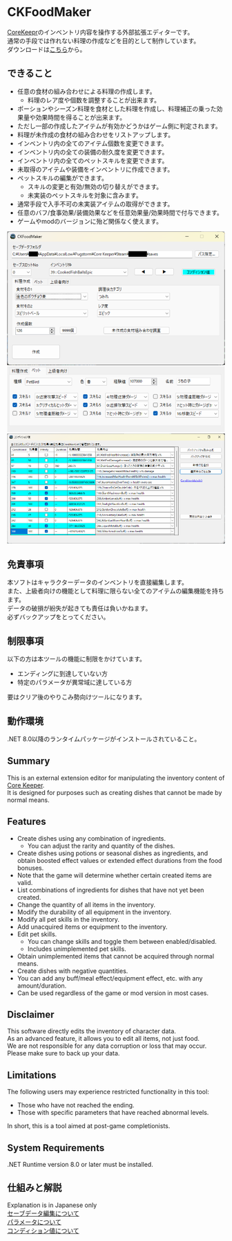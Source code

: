 # CKFoodMaker

[CoreKeepr](https://store.steampowered.com/app/1621690/Core_Keeper/)のインベントリ内容を操作する外部拡張エディターです。  
通常の手段では作れない料理の作成などを目的として制作しています。  
ダウンロードは[こちら](https://github.com/KujoYuki/CoreKeeperFoodEditor/releases/latest/)から。

## できること
- 任意の食材の組み合わせによる料理の作成します。  
  - 料理のレア度や個数を調整することが出来ます。  
- ポーションやシーズン料理を食材とした料理を作成し、料理補正の乗った効果量や効果時間を得ることが出来ます。  
- ただし一部の作成したアイテムが有効かどうかはゲーム側に判定されます。
- 料理が未作成の食材の組み合わせをリストアップします。
- インベントリ内の全てのアイテム個数を変更できます。
- インベントリ内の全ての装備の耐久度を変更できます。
- インベントリ内の全てのペットスキルを変更できます。
- 未取得のアイテムや装備をインベントリに作成できます。
- ペットスキルの編集ができます。
  - スキルの変更と有効/無効の切り替えができます。
  - 未実装のペットスキルを対象に含みます。
- 通常手段で入手不可の未実装アイテムの取得ができます。
- 任意のバフ/食事効果/装備効果などを任意効果量/効果時間で付与できます。
- ゲームやmodのバージョンに殆ど関係なく使えます。


![CKFoodMaker Overview](Document/images/imageSample.png)  
![EditPet OverView](Document/images/imageEditPet.png)
![EditCondition Overview](Document/images/imageCondition.png)

## 免責事項
本ソフトはキャラクターデータのインベントリを直接編集します。  
また、上級者向けの機能として料理に限らない全てのアイテムの編集機能を持ちます。  
データの破損が紛失が起きても責任は負いかねます。    
必ずバックアップをとってください。  

## 制限事項
以下の方は本ツールの機能に制限をかけています。  
- エンディングに到達していない方  
- 特定のパラメータが異常域に達している方  

要はクリア後のやりこみ勢向けツールになります。

## 動作環境
.NET 8.0以降のランタイムパッケージがインストールされていること。

## Summary
This is an external extension editor for manipulating the inventory content of [Core Keeper](https://store.steampowered.com/app/1621690/Core_Keeper/).  
It is designed for purposes such as creating dishes that cannot be made by normal means.  

## Features
- Create dishes using any combination of ingredients.  
  - You can adjust the rarity and quantity of the dishes.  
- Create dishes using potions or seasonal dishes as ingredients, and obtain boosted effect values or extended effect durations from the food bonuses.  
- Note that the game will determine whether certain created items are valid.
- List combinations of ingredients for dishes that have not yet been created.
- Change the quantity of all items in the inventory.
- Modify the durability of all equipment in the inventory.
- Modify all pet skills in the inventory.
- Add unacquired items or equipment to the inventory.
- Edit pet skills.  
  - You can change skills and toggle them between enabled/disabled.
  - Includes unimplemented pet skills.
- Obtain unimplemented items that cannot be acquired through normal means.
- Create dishes with negative quantities.
- You can add any buff/meal effect/equipment effect, etc. with any amount/duration.
- Can be used regardless of the game or mod version in most cases.

## Disclaimer
This software directly edits the inventory of character data.  
As an advanced feature, it allows you to edit all items, not just food.  
We are not responsible for any data corruption or loss that may occur.  
Please make sure to back up your data.

## Limitations
The following users may experience restricted functionality in this tool:
- Those who have not reached the ending.
- Those with specific parameters that have reached abnormal levels.

In short, this is a tool aimed at post-game completionists.

## System Requirements
.NET Runtime version 8.0 or later must be installed.

## 仕組みと解説
Explanation is in Japanese only  
[セーブデータ編集について](Document/analysis.md)  
[パラメータについて](Document/parameter.md)  
[コンディション値について](Document/conditions.md)
